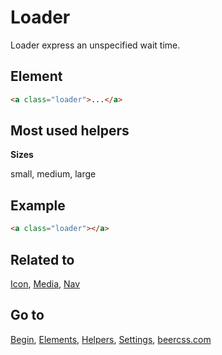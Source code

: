 # Loader

Loader express an unspecified wait time.

## Element

```html
<a class="loader">...</a>
```

## Most used helpers

**Sizes**

small, medium, large

## Example

```html
<a class="loader"></a>
```

## Related to
[Icon](https://github.com/beercss/beercss/blob/main/docs/ICON.md), [Media](https://github.com/beercss/beercss/blob/main/docs/MEDIA.md), [Nav](https://github.com/beercss/beercss/blob/main/docs/NAV.md)

## Go to
[Begin](https://github.com/beercss/beercss/blob/main/docs/INDEX.md), [Elements](https://github.com/beercss/beercss/blob/main/docs/ELEMENTS.md), [Helpers](https://github.com/beercss/beercss/blob/main/docs/HELPERS.md), [Settings](https://github.com/beercss/beercss/blob/main/docs/SETTINGS.md), [beercss.com](https://www.beercss.com)